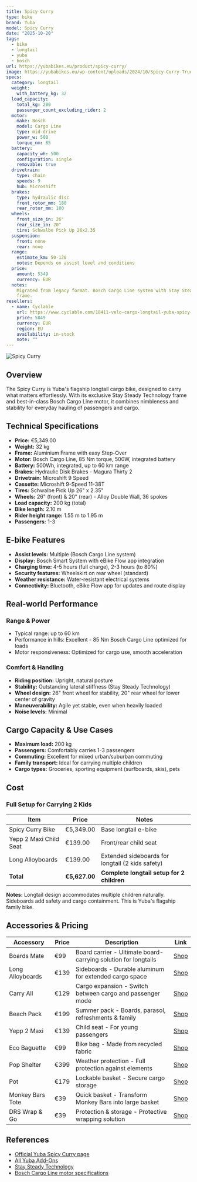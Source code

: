 ```yaml
---
title: Spicy Curry
type: bike
brand: Yuba
model: Spicy Curry
date: "2025-10-20"
tags:
  - bike
  - longtail
  - yuba
  - bosch
url: https://yubabikes.eu/product/spicy-curry/
image: https://yubabikes.eu/wp-content/uploads/2024/10/Spicy-Curry-True-Blue-No-BG.png
specs:
  category: longtail
  weight:
    with_battery_kg: 32
  load_capacity:
    total_kg: 200
    passenger_count_excluding_rider: 2
  motor:
    make: Bosch
    model: Cargo Line
    type: mid-drive
    power_w: 500
    torque_nm: 85
  battery:
    capacity_wh: 500
    configuration: single
    removable: true
  drivetrain:
    type: chain
    speeds: 9
    hub: Microshift
  brakes:
    type: hydraulic disc
    front_rotor_mm: 180
    rear_rotor_mm: 180
  wheels:
    front_size_in: 26"
    rear_size_in: 20"
    tire: Schwalbe Pick Up 26x2.35
  suspension:
    front: none
    rear: none
  range:
    estimate_km: 50-120
    notes: Depends on assist level and conditions
  price:
    amount: 5349
    currency: EUR
  notes:
    Migrated from legacy format. Bosch Cargo Line system with Stay Steady Technology
    frame.
resellers:
  - name: Cyclable
    url: https://www.cyclable.com/18411-velo-cargo-longtail-yuba-spicy-curry-.html
    price: 5849
    currency: EUR
    region: EU
    availability: in-stock
    note: ""
---
```


![Spicy Curry](https://yubabikes.eu/wp-content/uploads/2024/10/Spicy-Curry-True-Blue-No-BG.png)

## Overview

The Spicy Curry is Yuba's flagship longtail cargo bike, designed to carry what matters effortlessly. With its exclusive Stay Steady Technology frame and best-in-class Bosch Cargo Line motor, it combines nimbleness and stability for everyday hauling of passengers and cargo.

## Technical Specifications

- **Price:** €5,349.00
- **Weight:** 32 kg
- **Frame:** Aluminium Frame with easy Step-Over
- **Motor:** Bosch Cargo Line, 85 Nm torque, 500W, integrated battery
- **Battery:** 500Wh, integrated, up to 60 km range
- **Brakes:** Hydraulic Disk Brakes - Magura Thirty 2
- **Drivetrain:** Microshift 9 Speed
- **Cassette:** Microshift 9-Speed 11-38T
- **Tires:** Schwalbe Pick Up 26" x 2.35"
- **Wheels:** 26" (front) & 20" (rear) - Alloy Double Wall, 36 spokes
- **Load capacity:** 200 kg (total)
- **Bike length:** 2.10 m
- **Rider height range:** 1.55 m to 1.95 m
- **Passengers:** 1-3

## E-bike Features

- **Assist levels:** Multiple (Bosch Cargo Line system)
- **Display:** Bosch Smart System with eBike Flow app integration
- **Charging time:** 4-5 hours (full charge), 2-3 hours (to 80%)
- **Security features:** Wheelskirt on rear wheel (standard)
- **Weather resistance:** Water-resistant electrical systems
- **Connectivity:** Bluetooth, eBike Flow app for updates and route display

## Real-world Performance

### Range & Power

- Typical range: up to 60 km
- Performance in hills: Excellent - 85 Nm Bosch Cargo Line optimized for loads
- Motor responsiveness: Optimized for cargo use, smooth acceleration

### Comfort & Handling

- **Riding position:** Upright, natural posture
- **Stability:** Outstanding lateral stiffness (Stay Steady Technology)
- **Wheel design:** 26" front wheel for stability, 20" rear wheel for lower center of gravity
- **Maneuverability:** Agile yet stable, even when heavily loaded
- **Noise levels:** Minimal

## Cargo Capacity & Use Cases

- **Maximum load:** 200 kg
- **Passengers:** Comfortably carries 1-3 passengers
- **Commuting:** Excellent for mixed urban/suburban commuting
- **Family transport:** Ideal for carrying multiple children
- **Cargo types:** Groceries, sporting equipment (surfboards, skis), pets

## Cost

### Full Setup for Carrying 2 Kids

| Item                   | Price         | Notes                                            |
| ---------------------- | ------------- | ------------------------------------------------ |
| Spicy Curry Bike       | €5,349.00     | Base longtail e-bike                             |
| Yepp 2 Maxi Child Seat | €139.00       | Front/rear child seat                            |
| Long Alloyboards       | €139.00       | Extended sideboards for longtail (2 kids safety) |
| **Total**              | **€5,627.00** | **Complete longtail setup for 2 children**       |

**Notes:** Longtail design accommodates multiple children naturally. Sideboards add safety and cargo containment. This is Yuba's flagship family bike.

## Accessories & Pricing

| Accessory        | Price | Description                                                    | Link                                                   |
| ---------------- | ----- | -------------------------------------------------------------- | ------------------------------------------------------ |
| Boards Mate      | €99   | Board carrier - Ultimate board-carrying solution for longtails | [Shop](https://yubabikes.eu/product/boards-mate/)      |
| Long Alloyboards | €139  | Sideboards - Durable aluminum for extended cargo space         | [Shop](https://yubabikes.eu/product/long-alloyboards/) |
| Carry All        | €129  | Cargo expansion - Switch between cargo and passenger mode      | [Shop](https://yubabikes.eu/product/carry-all/)        |
| Beach Pack       | €199  | Summer pack - Boards, parasol, refreshments & family           | [Shop](https://yubabikes.eu/product/beach-pack/)       |
| Yepp 2 Maxi      | €139  | Child seat - For young passengers                              | [Shop](https://yubabikes.eu/product/yepp-2-maxi/)      |
| Eco Baguette     | €99   | Bike bag - Made from recycled fabric                           | [Shop](https://yubabikes.eu/product/eco-baguette/)     |
| Pop Shelter      | €399  | Weather protection - Full protection against elements          | [Shop](https://yubabikes.eu/product/pop-shelter/)      |
| Pot              | €179  | Lockable basket - Secure cargo storage                         | [Shop](https://yubabikes.eu/product/pot/)              |
| Monkey Bars Tote | €39   | Quick basket - Transform Monkey Bars into large basket         | [Shop](https://yubabikes.eu/product/monkey-bars-tote/) |
| DRS Wrap & Go    | €39   | Protection & storage - Protective wrapping solution            | [Shop](https://yubabikes.eu/product/drs-wrap-go/)      |

## References

- [Official Yuba Spicy Curry page](https://yubabikes.eu/product/spicy-curry/)
- [All Yuba Add-Ons](https://yubabikes.eu/shop/add-ons/)
- [Stay Steady Technology](https://yubabikes.eu/product/spicy-curry/)
- [Bosch Cargo Line motor specifications](https://www.bosch-ebike.com/)
